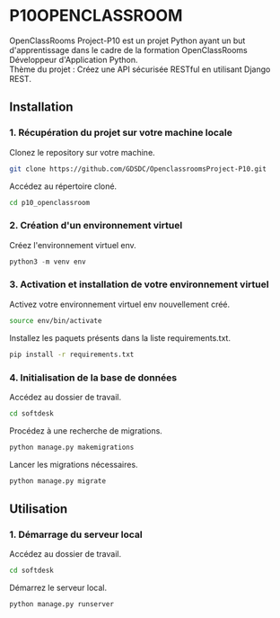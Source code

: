 # P10OPENCLASSROOM
OpenClassRooms Project-P10 est un projet Python ayant un but d'apprentissage dans le cadre de la formation OpenClassRooms Développeur d'Application Python.  
Thème du projet : Créez une API sécurisée RESTful en utilisant Django REST.

## Installation

### 1. Récupération du projet sur votre machine locale

Clonez le repository sur votre machine.

```bash
git clone https://github.com/GDSDC/OpenclassroomsProject-P10.git
```

Accédez au répertoire cloné.

```bash
cd p10_openclassroom
```

### 2. Création d'un environnement virtuel 
Créez l'environnement virtuel env.
```python
python3 -m venv env
```

### 3. Activation et installation de votre environnement virtuel 

Activez votre environnement virtuel env nouvellement créé.
```bash
source env/bin/activate
```

Installez les paquets présents dans la liste requirements.txt.
```bash
pip install -r requirements.txt
```

### 4. Initialisation de la base de données

Accédez au dossier de travail.
```bash
cd softdesk
```

Procédez à une recherche de migrations.
```bash
python manage.py makemigrations
```

Lancer les migrations nécessaires.
```bash
python manage.py migrate
```

## Utilisation

### 1. Démarrage du serveur local

Accédez au dossier de travail.
```bash
cd softdesk
```

Démarrez le serveur local.
```python
python manage.py runserver
```
